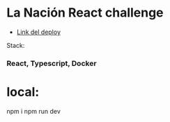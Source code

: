 # La Nación React challenge

- [Link del deploy](https://excessive-krystal-martinemanuelmaldonado93-094d09a0.koyeb.app/)

Stack: 
### React, Typescript, Docker

# local:
npm i 
npm run dev
